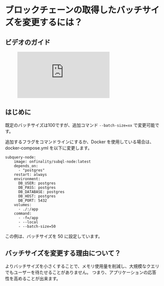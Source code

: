 # ブロックチェーンの取得したバッチサイズを変更するには？

## ビデオのガイド

<figure class="video_container">
  <iframe src="https://www.youtube.com/embed/LO_Gea_IN_s" frameborder="0" allowfullscreen="true"></iframe>
</figure>

## はじめに

既定のバッチサイズは100ですが、追加コマンド `--batch-size=xx` で変更可能です。

追加するフラグをコマンドラインにするか、Docker を使用している場合は、docker-compose.yml を以下に変更します。

```shell
subquery-node:
    image: onfinality/subql-node:latest
    depends_on:
      - "postgres"
    restart: always
    environment:
      DB_USER: postgres
      DB_PASS: postgres
      DB_DATABASE: postgres
      DB_HOST: postgres
      DB_PORT: 5432
    volumes:
      - ./:/app
    command:
      - -f=/app
      - --local
      - --batch-size=50

```

この例は、バッチサイズを 50 に設定しています。

## バッチサイズを変更する理由について？

よりバッチサイズを小さくすることで、メモリ使用量を削減し、大規模なクエリでもユーザーを待たせることがありません。 つまり、アプリケーションの応答性を高めることが出来ます。 